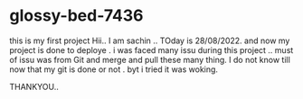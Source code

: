 # glossy-bed-7436
this is my first project
Hii..
I am sachin ..
TOday is 28/08/2022. and now my project is done to deploye .
i was faced many issu during this project ..
must of issu was from Git and merge and pull these  many thing.
I do not know till now that my git is done or not .
byt i tried it was woking.

THANKYOU..
